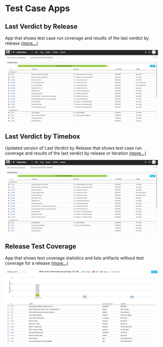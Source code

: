 # Test Case Apps

## Last Verdict by Release
App that shows test case run coverage and results of the last verdict by release [(more...)](/last-verdict-by-release/README.md)  

![ScreenShot](/images/last-verdict-by-release.png)

## Last Verdict by Timebox
Updated version of Last Verdict by Release that shows test case run coverage and results of the last verdict by release or iteration [(more...)](/last-verdict-by-timebox/README.md)  

![ScreenShot](/images/last-verdict-by-release.png)

## Release Test Coverage
App that shows test coverage statistics and lists artifacts without test coverage for a release [(more...)](/release-test-coverage/README.md)  

![ScreenShot](/images/release-test-coverage.png)
